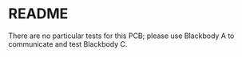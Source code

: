 # README

There are no particular tests for this PCB; please use Blackbody A to
communicate and test Blackbody C. 